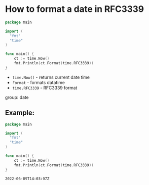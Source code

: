 # How to format a date in RFC3339

```go
package main

import (
  "fmt"
  "time"
)

func main() {
	ct := time.Now()
	fmt.Println(ct.Format(time.RFC3339))
}

```

- `time.Now()` - returns current date time
- `Format` - formats datatime
- `time.RFC3339` - RFC3339 format

group: date

## Example: 
```go
package main

import (
  "fmt"
  "time"
)

func main() {
	ct := time.Now()
	fmt.Println(ct.Format(time.RFC3339))
}

```
```
2022-06-09T14:03:07Z

```

